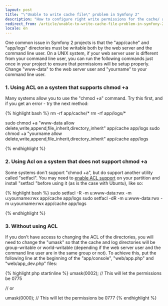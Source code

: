 ```yaml
---
layout: post
title: "\"Unable to write cache file\" problem in Symfony 2"
description: "How to configure right write permissions for the cache/ and logs/ directories in Symfony 2"
redirect_from: /article/unable-to-write-cache-file-problem-in-symfony-2/
locale: en
---
```


One common issue in Symfony 2 projects is that the "app/cache" and "app/logs" directories must be writable both by the web server and the command line user. On a UNIX system, if your web server user is different from your command line user, you can run the following commands just once in your project to ensure that permissions will be setup properly. Change "www-data" to the web server user and "yourname" to your command line user.

### 1. Using ACL on a system that supports chmod +a
Many systems allow you to use the "chmod +a" command. Try this first, and if you get an error - try the next method:

{% highlight bash %}
rm -rf app/cache/*
rm -rf app/logs/*

sudo chmod +a "www-data allow delete,write,append,file_inherit,directory_inherit" app/cache app/logs
sudo chmod +a "yourname allow delete,write,append,file_inherit,directory_inherit" app/cache app/logs

{% endhighlight %}

### 2. Using Acl on a system that does not support chmod +a
Some systems don't support "chmod +a", but do support another utility called "setfacl". You may need to <a href="https://help.ubuntu.com/community/FilePermissions#ACLs">enable ACL support</a> on your partition and install "setfacl "before using it (as is the case with Ubuntu), like so:

{% highlight bash %}
sudo setfacl -R -m u:www-data:rwx -m u:yourname:rwx app/cache app/logs
sudo setfacl -dR -m u:www-data:rwx -m u:yourname:rwx app/cache app/logs

{% endhighlight %}

### 3. Without using ACL
If you don't have access to changing the ACL of the directories, you will need to change the "umask" so that the cache and log directories will be group-writable or world-writable (depending if the web server user and the command line user are in the same group or not). To achieve this, put the following line at the beginning of the "app/console", "web/app.php" and "web/app_dev.php" files:

{% highlight php startinline %}
umask(0002); // This will let the permissions be 0775

// or

umask(0000); // This will let the permissions be 0777
{% endhighlight %}
